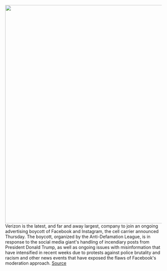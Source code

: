 <img src='https://cdn.vox-cdn.com/thumbor/IdDaKyPirhvaTfxc5jJ62upYZmE=/0x0:2040x1360/1200x800/filters:focal(857x517:1183x843)/cdn.vox-cdn.com/uploads/chorus_image/image/66983904/acastro_200109_1777_verizon_0002.0.0.jpg' width='700px' /><br/>
Verizon is the latest, and far and away largest, company to join an ongoing advertising boycott of Facebook and Instagram, the cell carrier announced Thursday. The boycott, organized by the Anti-Defamation League, is in response to the social media giant's handling of incendiary posts from President Donald Trump, as well as ongoing issues with misinformation that have intensified in recent weeks due to protests against police brutality and racism and other news events that have exposed the flaws of Facebook's moderation approach.
<a href='https://www.theverge.com/2020/6/25/21303717/verison-facebook-adl-ad-boycott-instagram-north-face-rei-ben-and-jerrys'> Source <a/>